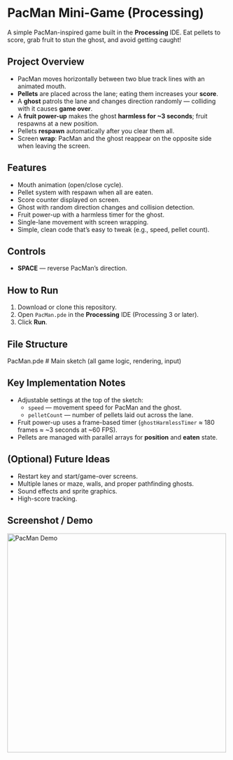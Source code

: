 # PacMan Mini-Game (Processing)

A simple PacMan-inspired game built in the **Processing** IDE. Eat pellets to score, grab fruit to stun the ghost, and avoid getting caught!

## Project Overview
- PacMan moves horizontally between two blue track lines with an animated mouth.
- **Pellets** are placed across the lane; eating them increases your **score**.
- A **ghost** patrols the lane and changes direction randomly — colliding with it causes **game over**.
- A **fruit power-up** makes the ghost **harmless for ~3 seconds**; fruit respawns at a new position.
- Pellets **respawn** automatically after you clear them all.
- Screen **wrap**: PacMan and the ghost reappear on the opposite side when leaving the screen.

## Features
- Mouth animation (open/close cycle).
- Pellet system with respawn when all are eaten.
- Score counter displayed on screen.
- Ghost with random direction changes and collision detection.
- Fruit power-up with a harmless timer for the ghost.
- Single-lane movement with screen wrapping.
- Simple, clean code that’s easy to tweak (e.g., speed, pellet count).

## Controls
- **SPACE** — reverse PacMan’s direction.

## How to Run
1. Download or clone this repository.
2. Open `PacMan.pde` in the **Processing** IDE (Processing 3 or later).
3. Click **Run**.

## File Structure
PacMan.pde # Main sketch (all game logic, rendering, input)

## Key Implementation Notes
- Adjustable settings at the top of the sketch:
  - `speed` — movement speed for PacMan and the ghost.
  - `pelletCount` — number of pellets laid out across the lane.
- Fruit power-up uses a frame-based timer (`ghostHarmlessTimer` ≈ 180 frames ≈ ~3 seconds at ~60 FPS).
- Pellets are managed with parallel arrays for **position** and **eaten** state.

## (Optional) Future Ideas
- Restart key and start/game-over screens.
- Multiple lanes or maze, walls, and proper pathfinding ghosts.
- Sound effects and sprite graphics.
- High-score tracking.

## Screenshot / Demo

<img src="assets/PacManGIF.gif" alt="PacMan Demo" width="500"/>
